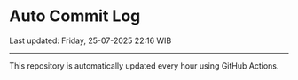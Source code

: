 # Auto Commit Log

Last updated: Friday, 25-07-2025 22:16 WIB

---

This repository is automatically updated every hour using GitHub Actions.
